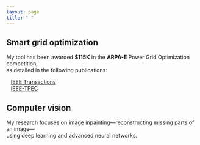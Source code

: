```yaml
---
layout: page
title: " "
---
```


## Smart grid optimization

My tool has been awarded **$115K** in the **ARPA-E** Power Grid Optimization competition, <br>
as detailed in the following publications: <br>


&nbsp;&nbsp; <a href="https://hssharadga.github.io/assets/IEEE_TIA.pdf" target="_blank">IEEE Transactions</a>  <br>
&nbsp;&nbsp; <a href="https://hssharadga.github.io/assets/IEEE_TPEC.pdf" target="_blank">IEEE-TPEC</a> 


## Computer vision
<!-- My ongoing research focuses on image inpainting — the process of reconstructing missing parts of an image. <br>
This project explores the use of deep learning and advanced neural networks to improve image restoration accuracy. -->
My research focuses on image inpainting—reconstructing missing parts of an image— <br>
using deep learning and advanced neural networks.



<!-- [IEEE Transactions](https://hssharadga.github.io/assets/IEEE_TIA.pdf) <br>
[IEEE- TPEC](https://hssharadga.github.io/assets/IEEE_TPEC.pdf) -->

<!-- <a href="https://raw.githubusercontent.com/hssharadga/hssharadga.github.io/main/assets/IEEE_TPEC.pdf" target="_blank">IEEE-TPEC</a>   -->
<!-- [IEEE Transactions](https://raw.githubusercontent.com/hssharadga/hssharadga.github.io/main/assets/IEEE_TIA.pdf) -->
<!-- [IEEE-TPEC](https://raw.githubusercontent.com/hssharadga/hssharadga.github.io/main/assets/IEEE_TPEC.pdf) --> 
